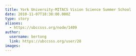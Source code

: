 ```yaml
---
title: York University-MITACS Vision Science Summer School  
date: 2010-11-07T18:38:00.000Z
type: story
aliases:
  - https://ubccsss.org/node/1409
author:
  username: bertong
  link: https://ubccsss.org/user/28
images:
---
```


